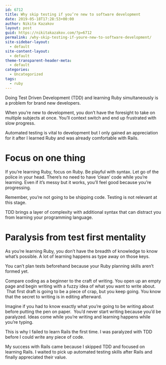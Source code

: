 ```yaml
---
id: 6712
title: Why skip testing if you’re new to software development
date: 2019-05-18T17:28:53+00:00
author: Nikita Kazakov
layout: post
guid: https://nikitakazakov.com/?p=6712
permalink: /why-skip-testing-if-youre-new-to-software-development/
site-sidebar-layout:
  - default
site-content-layout:
  - default
theme-transparent-header-meta:
  - default
categories:
  - Uncategorized
tags:
  - ruby
---
```

Doing Test Driven Development (TDD) and learning Ruby simultaneously is a problem for brand new developers.

When you’re new to development, you don’t have the foresight to take on multiple subjects at once. You’ll context switch and end up frustrated with slow progress.

Automated testing is vital to development but I only gained an appreciation for it after I learned Ruby and was already comfortable with Rails.

# Focus on one thing

If you’re learning Ruby, focus on Ruby. Be playful with syntax. Let go of the police in your head. There’s no need to have ‘clean’ code while you’re learning. Even if it’s messy but it works, you’ll feel good because you’re progressing.

Remember, you’re not going to be shipping code. Testing is not relevant at this stage.

TDD brings a layer of complexity with additional syntax that can distract you from learning your programming language.

# Paralysis from test first mentality

As you’re learning Ruby, you don’t have the breadth of knowledge to know what’s possible. A lot of learning happens as type away on those keys.

You can’t plan tests beforehand because your Ruby planning skills aren&#8217;t formed yet.

Compare coding as a beginner to the craft of writing. You open up an empty page and begin writing with a fuzzy idea of what you want to write about. &nbsp;That first draft is going to be a piece of crap, but you keep going. You know that the secret to writing is in editing afterward.

Imagine if you had to know exactly what you’re going to be writing about before putting the pen on paper. &nbsp;You’d never start writing because you’d be paralyzed. Ideas come while you’re writing and learning happens while you’re typing.

This is why I failed to learn Rails the first time. I was paralyzed with TDD before I could write any piece of code.

My success with Rails came because I skipped TDD and focused on learning Rails. I waited to pick up automated testing skills after Rails and finally appreciated their value.